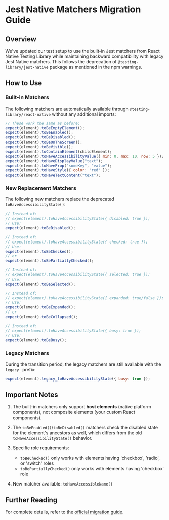 # Jest Native Matchers Migration Guide

## Overview

We've updated our test setup to use the built-in Jest matchers from React Native Testing Library while maintaining backward compatibility with legacy Jest Native matchers. This follows the deprecation of `@testing-library/jest-native` package as mentioned in the npm warnings.

## How to Use

### Built-in Matchers

The following matchers are automatically available through `@testing-library/react-native` without any additional imports:

```js
// These work the same as before:
expect(element).toBeEmptyElement();
expect(element).toBeEnabled();
expect(element).toBeDisabled();
expect(element).toBeOnTheScreen();
expect(element).toBeVisible();
expect(element).toContainElement(childElement);
expect(element).toHaveAccessibilityValue({ min: 0, max: 10, now: 5 });
expect(element).toHaveDisplayValue("text");
expect(element).toHaveProp("someKey", "value");
expect(element).toHaveStyle({ color: "red" });
expect(element).toHaveTextContent("text");
```

### New Replacement Matchers

The following new matchers replace the deprecated `toHaveAccessibilityState()`:

```js
// Instead of:
// expect(element).toHaveAccessibilityState({ disabled: true });
// Use:
expect(element).toBeDisabled();

// Instead of:
// expect(element).toHaveAccessibilityState({ checked: true });
// Use:
expect(element).toBeChecked();
// or
expect(element).toBePartiallyChecked();

// Instead of:
// expect(element).toHaveAccessibilityState({ selected: true });
// Use:
expect(element).toBeSelected();

// Instead of:
// expect(element).toHaveAccessibilityState({ expanded: true/false });
// Use:
expect(element).toBeExpanded();
// or
expect(element).toBeCollapsed();

// Instead of:
// expect(element).toHaveAccessibilityState({ busy: true });
// Use:
expect(element).toBeBusy();
```

### Legacy Matchers

During the transition period, the legacy matchers are still available with the `legacy_` prefix:

```js
expect(element).legacy_toHaveAccessibilityState({ busy: true });
```

## Important Notes

1. The built-in matchers only support **host elements** (native platform components), not composite elements (your custom React components).

2. The `toBeEnabled()`/`toBeDisabled()` matchers check the disabled state for the element's ancestors as well, which differs from the old `toHaveAccessibilityState()` behavior.

3. Specific role requirements:

   - `toBeChecked()` only works with elements having 'checkbox', 'radio', or 'switch' roles
   - `toBePartiallyChecked()` only works with elements having 'checkbox' role

4. New matcher available: `toHaveAccessibleName()`

## Further Reading

For complete details, refer to the [official migration guide](https://callstack.github.io/react-native-testing-library/docs/migration/jest-matchers).
